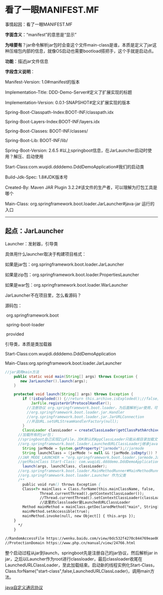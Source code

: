 # 看了一眼MANIFEST.MF

事情起因：看了一眼MANIFEST.MF

**字面含义**：“manifest”的意思是“显示”

**为啥要有**？jar命令解析jar包时会查这个文件main-class是谁，本质是定义了jar这种压缩包内部的信息，就像OS启动也需要bootload搭把手，这个手就是启动点。

**功能**：描述jar文件信息

**字段含义说明**：

Manifest-Version: 1.0#manifest的版本

Implementation-Title: DDD-Demo-Server#定义了扩展实现的标题

Implementation-Version: 0.0.1-SNAPSHOT#定义扩展实现的版本

Spring-Boot-Classpath-Index:BOOT-INF/classpath.idx

Spring-Boot-Layers-Index:BOOT-INF/layers.idx

Spring-Boot-Classes: BOOT-INF/classes/

Spring-Boot-Lib: BOOT-INF/lib/

Spring-Boot-Version: 2.6.5
\#以上springboot信息，在JarLauncher启动时使用？解压、启动使用

Start-Class:com.wuqidi.ddddemo.DddDemoApplication#我们的启动类

Build-Jdk-Spec: 1.8#JDK版本号

Created-By: Maven JAR Plugin 3.2.2#该文件的生产者，可以理解为打包工具是哪个

Main-Class: org.springframework.boot.loader.JarLauncher#java-jar 运行的入口

------



## 起点：JarLauncher

Launcher：发射器，引导类

具体用什么launcher取决于构建项目格式：

如果是jar包：org.springframework.boot.loader.JarLauncher

如果是zip包：org.springframework.boot.loader.PropertiesLauncher

如果是war包：org.springframework.boot.loader.WarLauncher

 

JarLauncher不在项目里，怎么看源码？

源码包： 

<!--springboot引导类与项目无关，用于研究源码使用-->

   <dependency>

​       <groupId>org.springframework.boot</groupId>

​       <artifactId>spring-boot-loader</artifactId>

​       <scope>provided</scope>

   </dependency>

 

引导类，本质是类加载器 

Start-Class:com.wuqidi.ddddemo.DddDemoApplication

Main-Class:org.springframework.boot.loader.JarLauncher

```java
//jar调用main方法
    public static void main(String[] args) throws Exception {
       new JarLauncher().launch(args);
    }

	protected void launch(String[] args) throws Exception {
		if (!isExploded()) {//return this.archive.isExploded();//false;JarFileArchive
			JarFile.registerUrlProtocolHandler();
          //注册协议 org.springframework.boot.loader，为后面解析jar使用，可去看java自定义通讯协议
          //org.springframework.boot.loader.jar.Handler
          //org.springframework.boot.loader.jar.JarURLConnection
		  //并且URL.setURLStreamHandlerFactory(null);
		}
		ClassLoader classLoader = createClassLoader(getClassPathArchivesIterator());
      //加载所有的jar包；
      //springboot自己实现ZipFile，JDK默认的AppClassLoader只能从根目录加载文件，并且不支持jar in jar模式 org.springframework.boot.loader.archive.JarFileArchive
      //org.springframework.boot.loader.LaunchedURLClassLoaderj继承java.net.URLClassLoader
		String jarMode = System.getProperty("jarmode");//jarmode
		String launchClass = (jarMode != null && !jarMode.isEmpty()) ? JAR_MODE_LAUNCHER : getMainClass();
      //JAR_MODE_LAUNCHER = "org.springframework.boot.loader.jarmode.JarModeLauncher";
      //getMainClass Start-Class: com.wuqidi.ddddemo.DddDemoApplication
		launch(args, launchClass, classLoader);
      //org.springframework.boot.loader.MainMethodRunner#MainMethodRunner
      //org.springframework.boot.loader.Launcher 作为父类
      /**
      	public void run() throws Exception {
		Class<?> mainClass = Class.forName(this.mainClassName, false,
				Thread.currentThread().getContextClassLoader());
				//Thread.currentThread().setContextClassLoader(classLoader);
				//这里的classloader是LaunchedURLClassLoader
		Method mainMethod = mainClass.getDeclaredMethod("main", String[].class);
		mainMethod.setAccessible(true);
		mainMethod.invoke(null, new Object[] { this.args });
	}
      */
	}
	
//RandomAccessFile https://wenku.baidu.com/view/0dc532f4270c844769eae009581b6bd97f19bc99.html 
//ProtectionDomain https://www.php.cn/manual/view/24766.html

```
整个启动过程从jar到launch，springboot先是注册自己的jar协议，然后解析jar in jar，之后以Launcher作为root进行classloader，最后classloader收尾在LaunchedURLClassLoader，至此加载结束。启动新的线程实例化Start-Class，Class.forName("start-class",false,LaunchedURLClassLoader)，调用main方法。

[java自定义通讯协议](java定义通讯协议.md)

